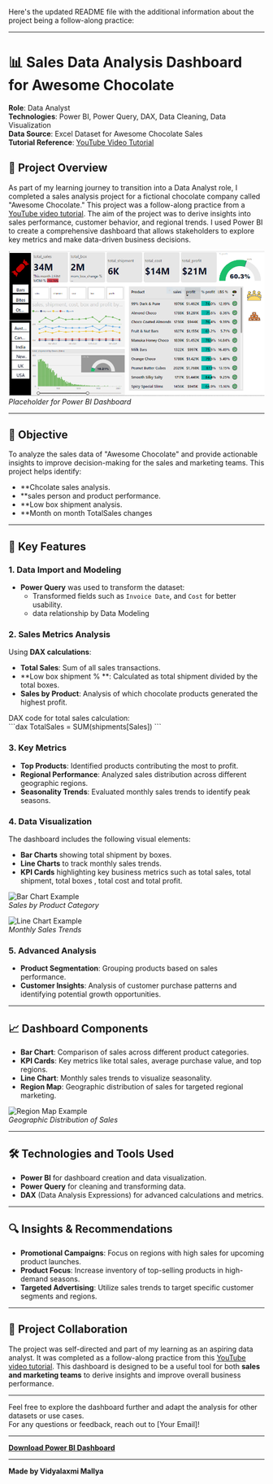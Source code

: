 Here's the updated README file with the additional information about the project being a follow-along practice:

---

# 📊 Sales Data Analysis Dashboard for Awesome Chocolate

**Role**: Data Analyst  
**Technologies**: Power BI, Power Query, DAX, Data Cleaning, Data Visualization  
**Data Source**: Excel Dataset for Awesome Chocolate Sales  
**Tutorial Reference**: [YouTube Video Tutorial](https://youtu.be/ooJO7NW4uJU?si=V0W2xVqev2UzUkXq)

## 🚀 Project Overview

As part of my learning journey to transition into a Data Analyst role, I completed a sales analysis project for a fictional chocolate company called "Awesome Chocolate." This project was a follow-along practice from a [YouTube video tutorial](https://youtu.be/ooJO7NW4uJU?si=V0W2xVqev2UzUkXq). The aim of the project was to derive insights into sales performance, customer behavior, and regional trends. I used Power BI to create a comprehensive dashboard that allows stakeholders to explore key metrics and make data-driven business decisions.

![Power BI Dashboard Preview](dashboard.png)  
*Placeholder for Power BI Dashboard*

---

## 🎯 Objective

To analyze the sales data of "Awesome Chocolate" and provide actionable insights to improve decision-making for the sales and marketing teams. This project helps identify:

- **Chcolate sales analysis.
- **sales person and product performance.
- **Low box shipment analysis.
- **Month on month TotalSales changes 

---

## 🔧 Key Features

### 1. Data Import and Modeling 
- **Power Query** was used to transform the dataset:
  - Transformed fields such as `Invoice Date`, and   `Cost` for better usability.
  - data relationship by Data Modeling

### 2. Sales Metrics Analysis
Using **DAX calculations**:
- **Total Sales**: Sum of all sales transactions.
- **Low box shipment % **: Calculated as total shipment  divided by the total boxes.
- **Sales by Product**: Analysis of which chocolate products generated the highest profit.

DAX code for total sales calculation:  
\`\`\`dax
TotalSales = SUM(shipments[Sales])
\`\`\`

### 3. Key Metrics
- **Top Products**: Identified products contributing the most to profit.
- **Regional Performance**: Analyzed sales distribution across different geographic regions.
- **Seasonality Trends**: Evaluated monthly sales trends to identify peak seasons.

### 4. Data Visualization
The dashboard includes the following visual elements:
- **Bar Charts** showing total shipment by boxes.
- **Line Charts** to track monthly sales trends.
- **KPI Cards** highlighting key business metrics such as total sales, total shipment, total boxes , total cost and total profit.

![Bar Chart Example](https://via.placeholder.com/400x300.png)  
*Sales by Product Category*

![Line Chart Example](https://via.placeholder.com/400x300.png)  
*Monthly Sales Trends*

### 5. Advanced Analysis
- **Product Segmentation**: Grouping products based on sales performance.
- **Customer Insights**: Analysis of customer purchase patterns and identifying potential growth opportunities.

---

## 📈 Dashboard Components

- **Bar Chart**: Comparison of sales across different product categories.
- **KPI Cards**: Key metrics like total sales, average purchase value, and top regions.
- **Line Chart**: Monthly sales trends to visualize seasonality.
- **Region Map**: Geographic distribution of sales for targeted regional marketing.

![Region Map Example](https://via.placeholder.com/800x400.png)  
*Geographic Distribution of Sales*

---

## 🛠️ Technologies and Tools Used

- **Power BI** for dashboard creation and data visualization.
- **Power Query** for cleaning and transforming data.
- **DAX** (Data Analysis Expressions) for advanced calculations and metrics.

---

## 🔍 Insights & Recommendations

- **Promotional Campaigns**: Focus on regions with high sales for upcoming product launches.
- **Product Focus**: Increase inventory of top-selling products in high-demand seasons.
- **Targeted Advertising**: Utilize sales trends to target specific customer segments and regions.

---

## 👥 Project Collaboration

The project was self-directed and part of my learning as an aspiring data analyst. It was completed as a follow-along practice from this [YouTube video tutorial](https://youtu.be/ooJO7NW4uJU?si=V0W2xVqev2UzUkXq). This dashboard is designed to be a useful tool for both **sales and marketing teams** to derive insights and improve overall business performance.

---

Feel free to explore the dashboard further and adapt the analysis for other datasets or use cases.  
For any questions or feedback, reach out to [Your Email]!

---

**[Download Power BI Dashboard](#)**

---

**Made by Vidyalaxmi Mallya**
